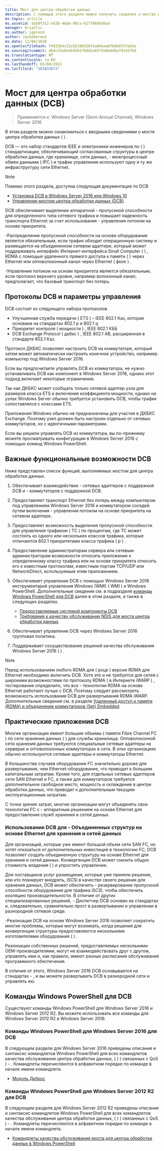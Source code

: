 ```yaml
---
title: Мост для центра обработки данных
description: С помощью этого раздела можно получить сведения о мостах центров обработки данных в Windows Server 2016.
ms.topic: article
ms.assetid: da58f312-bd3b-4bb6-98ca-6177869dd6ad
manager: brianlic
ms.author: jgerend
author: JasonGerend
ms.date: 12/08/2020
ms.openlocfilehash: f4925b4c52e5b106556f4a84eaa0fb6b0757eb5e
ms.sourcegitcommit: db4c35ebe56d561768d2a657da9e6d6a791457bd
ms.translationtype: MT
ms.contentlocale: ru-RU
ms.lasthandoff: 03/04/2021
ms.locfileid: "101833672"
---
```

# <a name="data-center-bridging-dcb"></a>Мост для центра обработки данных \(DCB\)

>Применяется к: Windows Server (Semi-Annual Channel), Windows Server 2016

В этом разделе можно ознакомиться с вводными сведениями о мосте центра обработки данных \( \) .

DCB — это набор стандартов IEEE и электроники инженеров по \( \) стандартизации, обеспечивающий согласованные структуры в центре обработки данных, где хранилище, сети данных, \- межпроцессный обмен данными \( IPC \) и трафик управления используют одну и ту же инфраструктуру сети Ethernet.

>[!NOTE]
>Помимо этого раздела, доступна следующая документация по DCB
>
>- [Установка DCB в Windows Server 2016 или Windows 10](dcb-install.md)
>- [Управление мостом центра обработки данных (DCB)](dcb-manage.md)

DCB обеспечивает выделение аппаратной \- пропускной способности для определенного типа сетевого трафика и повышает надежность транспорта Ethernet за счет использования \- управления потоком на основе приоритета.

\-Распределение пропускной способности на основе оборудования является обязательным, если трафик обходит операционную систему и размещается на объединенном сетевом адаптере, который может поддерживать интерфейс Интернет-интерфейса Small Computer \( \) , RDMA с помощью удаленного прямого доступа к памяти \( \) через Ethernet или оптоволоконный канал через Ethernet \( фкое \) .

\-Управление потоком на основе приоритета является обязательным, если протокол верхнего уровня, например волоконный канал, предполагает, что базовый транспорт без потерь.

## <a name="dcb-protocols-and-management-options"></a>Протоколы DCB и параметры управления

DCB состоит из следующего набора протоколов.

- Улучшенная служба передачи \( ETS \) – IEEE 802.1 Каз, которая основана на стандартах 802.1 p и 802.1 q
- Приоритет контроля \( мощности \) , IEEE 802.1 КББ
- DCB Exchange Protocol \( дкбкс \) , IEEE 802.1 AB, расширенная в стандарте 802.1 Каз.

Протокол ДКБКС позволяет настроить DCB на коммутаторе, который затем может автоматически настроить конечное устройство, например компьютер под Windows Server 2016.

Если вы предпочитаете управлять DCB из коммутатора, не нужно устанавливать DCB как компонент в Windows Server 2016, однако этот подход включает некоторые ограничения.

Так как ДКБКС может сообщать только сетевой адаптер узла для размеров класса ETS и включения коэффициента мощности, однако на узлах Windows Server обычно требуется установить DCB, чтобы трафик сопоставлялся с классами ETS.

Приложения Windows обычно не предназначены для участия в ДКБКС Exchange. Поэтому узел должен быть настроен отдельно от сетевых коммутаторов, но с идентичными параметрами.

Если вы решили управлять DCB из коммутатора, вы по-прежнему можете просматривать конфигурации в Windows Server 2016 с помощью команд Windows PowerShell.

##  <a name="important-dcb-functionality"></a>Важные функциональные возможности DCB

Ниже представлен список функций, выполняемых мостом для центра обработки данных.

1. Обеспечивает взаимодействие \- сетевых адаптеров с поддержкой DCB и \- коммутаторов с поддержкой DCB.

2. Предоставляет транспорт Ethernet без потерь между компьютером под управлением Windows Server 2016 и коммутатором соседей путем включения \- управления потоком на основе приоритета на сетевом адаптере.

3. Предоставляет возможность выделения пропускной способности для управления трафиком \( TC \) по процентам, где TC может состоять из одного или нескольких классов трафика, которые отличаются 802.1 приоритетами класса трафика \( p \) .

4. Предоставление администраторам сервера или сетевым администраторам возможности относить приложение к определенному классу трафика или на основе приоритета относить его к известным протоколам, известным портам TCP/UDP или NetworkDirect, используемым этим приложением.

5. Обеспечивает управление DCB с помощью Windows Server 2016 инструментарий управления Windows (WMI) \( WMI \) и Windows PowerShell. Дополнительные сведения см. в подразделе [команды Windows PowerShell для DCB](#bkmk_wps) далее в этом разделе, а также в следующих разделах.
    - [Предоставляемые системой компоненты DCB](/windows-hardware/drivers/network/system-provided-dcb-components)
    - [Требования к качеству обслуживания NDIS для моста центра обработки данных](/windows-hardware/drivers/network/ndis-qos-requirements-for-data-center-bridging)

6. Обеспечивает управление DCB через Windows Server 2016 групповая политика.

7. Поддерживает сосуществование решений качества обслуживания Windows Server 2016 \( \) .

>[!NOTE]
>Перед использованием любого RDMA для \( роце \) версии RDMA для Ethernet необходимо включить DCB. Хотя это и не требуется для сетей с широкими возможностями по протоколу RDMA \( в Интернете iWARP \) , тестирование определило, что все \- технологии RDMA на основе Ethernet работают лучше с DCB. Поэтому следует рассмотреть возможность использования DCB для развертываний RDMA iWARP. Дополнительные сведения см. в разделе [Удаленный доступ к памяти (RDMA) и объединение коммутаторов (Set) Embedded](../../../virtualization/hyper-v-virtual-switch/RDMA-and-Switch-Embedded-Teaming.md).

##  <a name="practical-applications-of-dcb"></a>Практические приложения DCB

Многие организации имеют большие объемы \( памяти Fibre Channel FC \) по сети хранения данных \( \) для службы хранилища. Оптоволоконной сети хранения данных требуются специальные сетевые адаптеры на серверах и оптоволоконных коммутаторах в сети. В этих организациях обычно используются сетевые адаптеры и коммутаторы Ethernet.

В большинстве случаев оборудование FC значительно дороже для развертывания, чем Ethernet-оборудование, что приводит к большим капитальным затратам. Кроме того, для отдельных сетевых адаптеров сети SAN Ethernet и FC, а также для коммутаторов требуется дополнительное свободное место, мощность и охлаждение в центре обработки данных, что приводит к дополнительным текущим эксплуатационным затратам.

С точки зрения затрат, многие организации могут объединять свои технологии FC с \- аппаратным решением на основе Ethernet для предоставления служб хранения и сетей данных.

### <a name="using-dcb-for-an-ethernet-based-converged-fabric-for-storage-and-data-networking"></a>Использование DCB для \- Объединенных структур на основе Ethernet для хранения и сетей данных

Для организаций, которые уже имеют большой объем сети SAN FC, но хотят отказаться от дополнительных инвестиций в технологию FC, DCB позволяет создать объединенную структуру на основе Ethernet для хранения и сетей данных. Конвергенция DCB может снизить общую стоимость владения \( \) и упростить управление.

Для поставщиков услуг размещения, которые уже приняли решение, или кто планирует внедрять, iSCSI в качестве своего решения для хранения данных, DCB может обеспечить \- резервирование пропускной способности оборудования для трафика iSCSI, чтобы обеспечить изоляцию производительности. В отличие от других специализированных решений, \- Диспетчер DCB основан на стандартах и, следовательно, сравнительно прост в развертывании и управлении в разнородной сетевой среде.

\-Реализация DCB на основе Windows Server 2016 позволяет сократить многие проблемы, которые могут возникать, когда решения для конвергенции структуры предоставляются несколькими изготовителями оборудования \( \) .

Реализации собственных решений, предоставляемых несколькими OEM-производителями, могут не взаимодействовать друг с другом, управлять ими и, как правило, имеют разные расписания обслуживания программного обеспечения.

В отличие от этого, Windows Server 2016 DCB основывается на стандартах \- , и вы можете развертывать DCB в разнородной сети и управлять ею.

## <a name="windows-powershell-commands-for-dcb"></a><a name="bkmk_wps"></a>Команды Windows PowerShell для DCB

Существуют команды Windows PowerShell для Windows Server 2016 и Windows Server 2012 R2. Вы можете использовать все команды для Windows Server 2012 R2 в Windows Server 2016.

### <a name="windows-server-2016-windows-powershell-commands-for-dcb"></a>Команды Windows PowerShell для Windows Server 2016 для DCB

В следующем разделе для Windows Server 2016 приведены описания и синтаксис командлетов Windows PowerShell для всех командлетов качества обслуживания центра обработки данных, \( \) \( связанных с QoS \) \- . Командлеты перечисляются в алфавитном порядке по команде в начале имени командлета.

- [Модуль Дкбкос](/powershell/module/dcbqos/)

### <a name="windows-server-2012-r2-windows-powershell-commands-for-dcb"></a>Команды Windows PowerShell для Windows Server 2012 R2 для DCB

В следующем разделе для Windows Server 2012 R2 приведены описания и синтаксис командлетов Windows PowerShell для всех командлетов качества обслуживания центра обработки данных, \( \) \( связанных с QoS \) \- . Командлеты перечисляются в алфавитном порядке по команде в начале имени командлета.

- [Командлеты качества обслуживания моста для центра обработки данных в Windows PowerShell](/powershell/module/dcbqos/)
